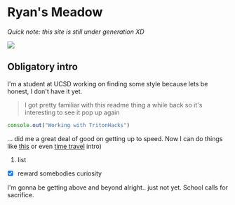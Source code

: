 # Ryan's Meadow

*Quick note: this site is still under generation XD*

<img src="pictures/IMG_6212.jpg"></img>

## Obligatory intro

I'm a student at UCSD working on finding some style because lets be honest, I don't have it yet. 

> I got pretty familiar with this readme thing a while back so it's interesting to see it pop up again

```JavaScript
console.out("Working with TritonHacks")
```

... did me a great deal of good on getting up to speed. Now I can do things like [this](https://youtu.be/dQw4w9WgXcQ) or even [time travel](#obligatory-intro) intro)

1. list
- [x] reward somebodies curiosity

I'm gonna be getting above and beyond alright.. just not yet. School calls for sacrifice.